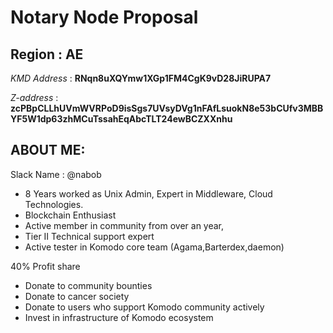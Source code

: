 # Notary Node Proposal

## Region :  AE

*KMD Address* : **RNqn8uXQYmw1XGp1FM4CgK9vD28JiRUPA7**

*Z-address*   : **zcPBpCLLhUVmWVRPoD9isSgs7UVsyDVg1nFAfLsuokN8e53bCUfv3MBBYF5W1dp63zhMCuTssahEqAbcTLT24ewBCZXXnhu**

## ABOUT ME: 

Slack Name : @nabob

- 8 Years worked as Unix Admin, Expert in Middleware, Cloud Technologies.
- Blockchain Enthusiast
- Active member in community from over an year,
- Tier II Technical support expert   
- Active tester in Komodo core team (Agama,Barterdex,daemon)

40% Profit share 

- Donate to community bounties
- Donate to cancer society 
- Donate to users who support Komodo community actively
- Invest in infrastructure of Komodo ecosystem
     
 
